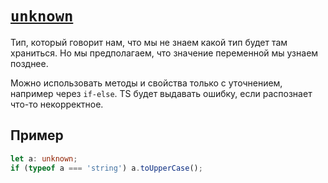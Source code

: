 # [`unknown`](../index.md)

Тип, который говорит нам, что мы не знаем какой тип будет там храниться. Но мы предполагаем, что значение переменной мы узнаем позднее.

Можно использовать методы и свойства только с уточнением, например через `if-else`. TS будет выдавать ошибку, если распознает что-то некорректное.

## Пример

```ts
let a: unknown;
if (typeof a === 'string') a.toUpperCase();
```

